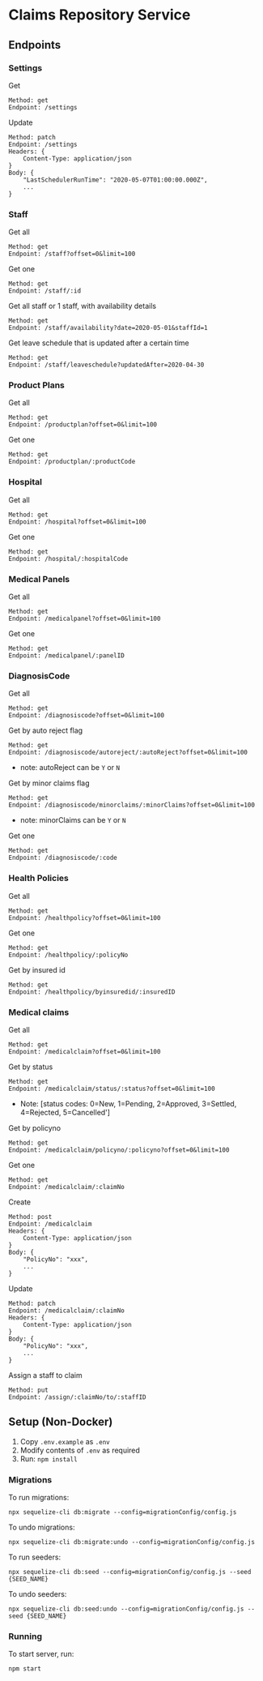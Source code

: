 # Claims Repository Service

## Endpoints

### Settings
Get
```
Method: get
Endpoint: /settings
```

Update
```
Method: patch
Endpoint: /settings
Headers: {
    Content-Type: application/json
}
Body: {
    "LastSchedulerRunTime": "2020-05-07T01:00:00.000Z",
    ...
}
```

### Staff
Get all
```
Method: get
Endpoint: /staff?offset=0&limit=100
```

Get one
```
Method: get
Endpoint: /staff/:id
```

Get all staff or 1 staff, with availability details
```
Method: get
Endpoint: /staff/availability?date=2020-05-01&staffId=1
```

Get leave schedule that is updated after a certain time
```
Method: get
Endpoint: /staff/leaveschedule?updatedAfter=2020-04-30
```


### Product Plans
Get all
```
Method: get
Endpoint: /productplan?offset=0&limit=100
```

Get one
```
Method: get
Endpoint: /productplan/:productCode
```

### Hospital
Get all
```
Method: get
Endpoint: /hospital?offset=0&limit=100
```

Get one
```
Method: get
Endpoint: /hospital/:hospitalCode
```

### Medical Panels
Get all
```
Method: get
Endpoint: /medicalpanel?offset=0&limit=100
```

Get one
```
Method: get
Endpoint: /medicalpanel/:panelID
```

### DiagnosisCode
Get all
```
Method: get
Endpoint: /diagnosiscode?offset=0&limit=100
```

Get by auto reject flag
```
Method: get
Endpoint: /diagnosiscode/autoreject/:autoReject?offset=0&limit=100
```
* note: autoReject can be `Y` or `N`
  
Get by minor claims flag
```
Method: get
Endpoint: /diagnosiscode/minorclaims/:minorClaims?offset=0&limit=100
```
* note: minorClaims can be `Y` or `N`

Get one
```
Method: get
Endpoint: /diagnosiscode/:code
```

### Health Policies
Get all
```
Method: get
Endpoint: /healthpolicy?offset=0&limit=100
```

Get one
```
Method: get
Endpoint: /healthpolicy/:policyNo
```

Get by insured id
```
Method: get
Endpoint: /healthpolicy/byinsuredid/:insuredID
```

### Medical claims
Get all
```
Method: get
Endpoint: /medicalclaim?offset=0&limit=100
```

Get by status
```
Method: get
Endpoint: /medicalclaim/status/:status?offset=0&limit=100
```
* Note: [status codes: 0=New, 1=Pending, 2=Approved, 3=Settled, 4=Rejected, 5=Cancelled']

Get by policyno
```
Method: get
Endpoint: /medicalclaim/policyno/:policyno?offset=0&limit=100
```

Get one
```
Method: get
Endpoint: /medicalclaim/:claimNo
```

Create
```
Method: post
Endpoint: /medicalclaim
Headers: {
    Content-Type: application/json
}
Body: {
    "PolicyNo": "xxx",
    ...
}
```

Update
```
Method: patch
Endpoint: /medicalclaim/:claimNo
Headers: {
    Content-Type: application/json
}
Body: {
    "PolicyNo": "xxx",
    ...
}
```

Assign a staff to claim
```
Method: put
Endpoint: /assign/:claimNo/to/:staffID
```


## Setup (Non-Docker)
1. Copy `.env.example` as `.env`
2. Modify contents of `.env` as required
3. Run: `npm install`

### Migrations
To run migrations:
```
npx sequelize-cli db:migrate --config=migrationConfig/config.js   
```

To undo migrations:
```
npx sequelize-cli db:migrate:undo --config=migrationConfig/config.js   
```

To run seeders:
```
npx sequelize-cli db:seed --config=migrationConfig/config.js --seed {SEED_NAME}
```

To undo seeders:
```
npx sequelize-cli db:seed:undo --config=migrationConfig/config.js --seed {SEED_NAME}
```

### Running
To start server, run:
```
npm start
```
